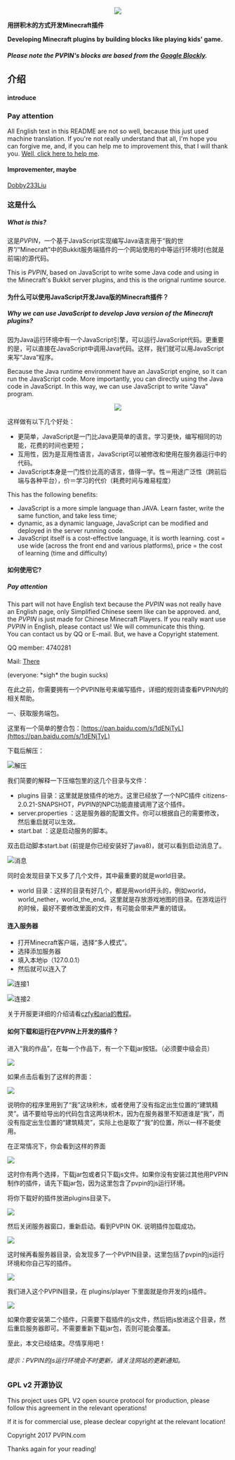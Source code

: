 <div align="center"><a href="http://pvpin.com"><img src="https://dn-coding-net-production-static.qbox.me/3113aa7b-291d-402e-819e-bebbf07e5ef3.png"></a></div>
 

__用拼积木的方式开发Minecraft插件__


__Developing Minecraft plugins by building blocks like playing kids' game.__

 ##### Please note the PVPIN's blocks are based from the [Google Blockly](https://github.com/google/blockly).
 

## 介绍 

#### introduce

### Pay attention 

All English text in this README are not so well, because this just used machine translation. If you're not really understand that all, I'm hope you can forgive me, and, if you can help me to improvement this, that I will thank you. [Well, click here to help me](mailto:i@timewk.cn).

#### Improvementer, maybe

[Dobby233Liu](https://github.com/Dobby233Liu)
 
### 这是什么 
##### What is this?

这是*PVPIN*，一个基于JavaScript实现编写Java语言用于“我的世界”/“Minecraft”中的Bukkit服务端插件的一个网站使用的中等运行环境时(也就是前端)的源代码。

This is *PVPIN*, based on JavaScript to write some Java code and using in the Minecraft's Bukkit server plugins, and this is the orignal runtime source. 


#### 为什么可以使用JavaScript开发Java版的Minecraft插件？
##### Why we can use JavaScript to develop Java version of the Minecraft plugins?

因为Java运行环境中有一个JavaScript引擎，可以运行JavaScript代码。更重要的是，可以直接在JavaScript中调用Java代码。这样，我们就可以用JavaScript来写“Java”程序。

Because the Java runtime environment have an JavaScript engine, so it can run the JavaScript code. More importantly, you can directly using the Java code in JavaScript. In this way, we can use JavaScript to write "Java" program.

<div align="center"><img src="https://raw.githubusercontent.com/PVPIN/pvpin_js_rt/master/images/jar_0.jpeg"></div>

这样做有以下几个好处：

* 更简单，JavaScript是一门比Java更简单的语言。学习更快，编写相同的功能，花费的时间也更短；
* 互用性，因为是互用性语言，JavaScript可以被修改和使用在服务器运行中的代码。
* JavaScript本身是一门性价比高的语言，值得一学。性＝用途广泛性（跨前后端与各种平台），价＝学习的代价（耗费时间与难易程度）

This has the following benefits:
* JavaScript is a more simple language than JAVA. Learn faster, write the same function, and take less time;
* dynamic, as a dynamic language, JavaScript can be modified and deployed in the server running code.
* JavaScript itself is a cost-effective language, it is worth learning. cost = use wide (across the front end and various platforms), price = the cost of learning (time and difficulty)

#### 如何使用它?

##### Pay attention 

This part will not have English text because the *PVPIN* was not really have an English page, only Simplified Chinese seem like can be approved. and, the *PVPIN* is just made for Chinese Minecraft Players. If you really want use *PVPIN* in English, please contact us! We will communicate this thing.                        
You can contact us by QQ or E-mail. But, we have a Copyright statement.

QQ member: 4740281 

Mail: [There](mailto:gangma@foxmail.com) 







(everyone: \*sigh\* the bugin sucks)









在此之前，你需要拥有一个PVPIN账号来编写插件，详细的规则请查看PVPIN内的相关帮助。

一、获取服务端包。

这里有一个简单的整合包：[https://pan.baidu.com/s/1dENjTyL](https://pan.baidu.com/s/1dENjTyL)
		
		
下载后解压：

 ![解压](https://raw.githubusercontent.com/PVPIN/pvpin_js_rt/master/images/jar_1.png)

我们简要的解释一下压缩包里的这几个目录与文件：

* plugins 目录：这里就是放插件的地方。这里已经放了一个NPC插件 citizens-2.0.21-SNAPSHOT，*PVPIN*的NPC功能直接调用了这个插件。
* server.properties ：这是服务器的配置文件。你可以根据自己的需要修改，然后重启就可以生效。
* start.bat  ：这是启动服务的脚本。

双击启动脚本start.bat (前提是你已经安装好了java8)，就可以看到启动消息了。

 ![消息](https://raw.githubusercontent.com/PVPIN/pvpin_js_rt/master/images/jar_2.png)

同时会发现目录下又多了几个文件，其中最重要的就是world目录。

* world 目录：这样的目录有好几个，都是用world开头的，例如world，world_nether，world_the_end。这里就是存放游戏地图的目录。在游戏运行的时候，最好不要修改里面的文件，有可能会带来严重的错误。

#### 连入服务器

* 打开Minecraft客户端，选择“多人模式”。
* 选择添加服务器
* 填入本地ip（127.0.0.1）
* 然后就可以连入了

![连接1](https://raw.githubusercontent.com/PVPIN/pvpin_js_rt/master/images/jar_2_1.png)

![连接2](https://raw.githubusercontent.com/PVPIN/pvpin_js_rt/master/images/jar_2_2.png)

关于开服更详细的介绍请看[czfy和aria的教程](http://bbs.pvpin.com/topic/217)。

#### 如何下载和运行在*PVPIN*上开发的插件？

进入“我的作品”，在每一个作品下，有一个下载jar按钮。（必须要中级会员）

![](https://raw.githubusercontent.com/PVPIN/pvpin_js_rt/master/images/jar_3.png)

如果点击后看到了这样的界面：

![](https://raw.githubusercontent.com/PVPIN/pvpin_js_rt/master/images/jar_4.png)

说明你的程序里用到了“我”这块积木，或者使用了没有指定出生位置的“建筑精灵”。请不要给导出的代码包含这两块积木，因为在服务器里不知道谁是“我”，而没有指定出生位置的“建筑精灵”，实际上也是取了“我”的位置，所以一样不能使用。

在正常情况下，你会看到这样的界面

![](https://raw.githubusercontent.com/PVPIN/pvpin_js_rt/master/images/jar_5.png)

这时你有两个选择，下载jar包或者只下载js文件。如果你没有安装过其他用PVPIN制作的插件，请先下载jar包，因为这里包含了pvpin的js运行环境。

将你下载好的插件放进plugins目录下。

![](https://raw.githubusercontent.com/PVPIN/pvpin_js_rt/master/images/jar_6.png)

然后关闭服务器窗口，重新启动。看到PVPIN OK. 说明插件加载成功。

![](https://raw.githubusercontent.com/PVPIN/pvpin_js_rt/master/images/jar_7.png)

这时候再看服务器目录，会发现多了一个PVPIN目录，这里包括了pvpin的js运行环境和你自己写的插件。

![](https://raw.githubusercontent.com/PVPIN/pvpin_js_rt/master/images/jar_8.png)

我们进入这个PVPIN目录，在 plugins/player 下里面就是你开发的js插件。

![](https://raw.githubusercontent.com/PVPIN/pvpin_js_rt/master/images/jar_9.png)

如果你要安装第二个插件，只需要下载插件的js文件，然后把js放进这个目录，然后重启服务器即可。不需要重新下载jar包，否则可能会覆盖。

至此，本文已经结束。尽情享用吧！

###### 提示：PVPIN的js运行环境会不时更新，请关注网站的更新通知。 


### GPL v2 开源协议


This project uses GPL V2 open source protocol for production, please follow this agreement in the relevant operations!

If it is for commercial use, please declear copyright at the relevant location!

Copyright 2017 PVPIN.com

Thanks again for your reading!

		
